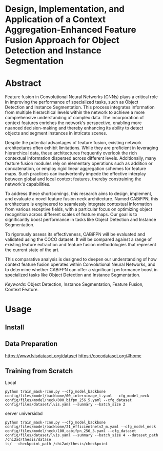 # Design, Implementation, and Application of a Context Aggregation-Enhanced Feature Fusion Approach for Object Detection and Instance Segmentation

# Abstract
Feature fusion in Convolutional Neural Networks (CNNs) plays a critical role in improving the performance of specialized tasks, such as Object Detection and Instance Segmentation. This process integrates information from multiple hierarchical levels within the network to achieve a more comprehensive understanding of complex data. The incorporation of context features enriches the network's perspective, enabling more nuanced decision-making and thereby enhancing its ability to detect objects and segment instances in intricate scenes.

Despite the potential advantages of feature fusion, existing network architectures often exhibit limitations. While they are proficient in leveraging hierarchical data, these architectures frequently overlook the rich contextual information dispersed across different levels. Additionally, many feature fusion modules rely on elementary operations such as addition or concatenation, or employ rigid linear aggregation schemes for feature maps. Such practices can inadvertently impede the effective interplay between global and local context features, thereby constraining the network's capabilities.

To address these shortcomings, this research aims to design, implement, and evaluate a novel feature fusion neck architecture. Named CABiFPN, this architecture is engineered to seamlessly integrate contextual information from various receptive fields, with a particular focus on optimizing object recognition across different scales of feature maps. Our goal is to significantly boost performance in tasks like Object Detection and Instance Segmentation.

To rigorously assess its effectiveness, CABiFPN will be evaluated and validated using the COCO dataset. It will be compared against a range of existing feature extraction and feature fusion methodologies that represent the current state of the art.

This comparative analysis is designed to deepen our understanding of how context feature fusion operates within Convolutional Neural Networks, and to determine whether CABiFPN can offer a significant performance boost in specialized tasks like Object Detection and Instance Segmentation.

*Keywords*: Object Detection, Instance Segmentation, Feature Fusion, Context Feature.

# Usage

## Install

## Data Preparation

https://www.lvisdataset.org/dataset
https://cocodataset.org/#home

## Training from Scratch

Local
```
python train_mask-rcnn.py --cfg_model_backbone config/files/model/backbone/00_internimage_t.yaml --cfg_model_neck config/files/model/neck/000_bifpn_256_5.yaml --cfg_dataset config/files/dataset/lvis.yaml --summary --batch_size 2
```

server universidad
```
python train_mask-rcnn.py --cfg_model_backbone config/files/model/backbone/21_efficientnetv2_m.yaml --cfg_model_neck config/files/model/neck/100_cabifpn_256_3.yaml --cfg_dataset config/files/dataset/lvis.yaml --summary --batch_size 4 --dataset_path /chi2ad/thesis/datase
ts/ --checkpoint_path /chi2ad/thesis/checkpoint
```
